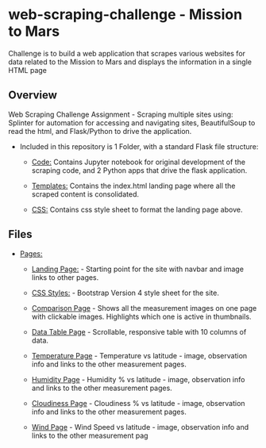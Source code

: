 # web-scraping-challenge - Mission to Mars
Challenge is to build a web application that scrapes various websites for data related to the Mission to Mars and displays the information in a single HTML page


## Overview

Web Scraping Challenge Assignment - Scraping multiple sites using: Splinter for automation for accessing and navigating sites, BeautifulSoup to read the html, and Flask/Python to drive the application.  

* Included in this repository is 1 Folder, with a standard Flask file structure:  
   
  * [Code:](Code) Contains Jupyter notebook for original development of the scraping code, and 2 Python apps that drive the flask application.  
  
  * [Templates:](Code/templates) Contains the index.html landing page where all the scraped content is consolidated.   
  
  * [CSS:](Code/static/css) Contains css style sheet to format the landing page above.  

## Files

* [Pages:](Pages)

  * [Landing Page:](Pages/index.html) - Starting point for the site with navbar and image links to other pages.  

  * [CSS Styles:](Pages/V4Style.css) - Bootstrap Version 4 style sheet for the site.  

  * [Comparison Page](Pages/comparisons.html) - Shows all the measurement images on one page with clickable images.  Highlights which one is active in thumbnails.

  * [Data Table Page](Pages/table.html) - Scrollable, responsive table with 10 columns of data.  

  * [Temperature Page](Pages/temperature.html) - Temperature vs latitude - image, observation info and links to the other measurement pages. 

  * [Humidity Page](Pages/humidity.html) - Humidity % vs latitude - image, observation info and links to the other measurement pages. 
 
  * [Cloudiness Page](Pages/cloud.html) - Cloudiness % vs latitude - image, observation info and links to the other measurement pages. 

  * [Wind Page](Pages/wind.html) - Wind Speed vs latitude - image, observation info and links to the other measurement pag
